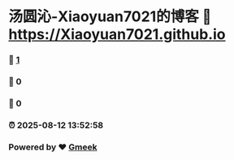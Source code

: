 # 汤圆沁-Xiaoyuan7021的博客 :link: https://Xiaoyuan7021.github.io 
### :page_facing_up: [1](https://Xiaoyuan7021.github.io/tag.html) 
### :speech_balloon: 0 
### :hibiscus: 0 
### :alarm_clock: 2025-08-12 13:52:58 
### Powered by :heart: [Gmeek](https://github.com/Meekdai/Gmeek)
